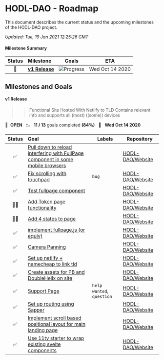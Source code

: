 # HODL-DAO - Roadmap

This document describes the current status and the upcoming milestones of the HODL-DAO project.

*Updated: Tue, 19 Jan 2021 12:25:26 GMT*

#### Milestone Summary

| Status | Milestone | Goals | ETA |
| :---: | :--- | :---: | :---: |
| 🚀 | **[v1 Release](#v1-release)** | ![Progress](http://progressed.io/bar/84) | Wed Oct 14 2020 |

## Milestones and Goals

#### v1 Release

> > Functional Site
> Hosted With Netlify to TLD
> Contains relevant info and supports all (most) ((some)) devices

🚀 &nbsp;**OPEN** &nbsp;&nbsp;📉 &nbsp;&nbsp;**11 / 13** goals completed **(84%)** &nbsp;&nbsp;📅 &nbsp;&nbsp;**Wed Oct 14 2020**

| Status | Goal | Labels | Repository |
| :---: | :--- | --- | --- |
| ✅ | [Pull down to reload interfering with FullPage component in some mobile browsers](https://github.com/HODL-DAO/Website/issues/16) | | <a href=https://github.com/HODL-DAO/Website>HODL-DAO/Website</a> |
| ✅ | [Fix scrolling with touchpad](https://github.com/HODL-DAO/Website/issues/15) |`bug`| <a href=https://github.com/HODL-DAO/Website>HODL-DAO/Website</a> |
| ✅ | [Test fullpage component](https://github.com/HODL-DAO/Website/issues/14) | | <a href=https://github.com/HODL-DAO/Website>HODL-DAO/Website</a> |
| 👨‍💻 | [Add Token page functionality](https://github.com/HODL-DAO/Website/issues/13) | | <a href=https://github.com/HODL-DAO/Website>HODL-DAO/Website</a> |
| 👨‍💻 | [Add 4 states to page](https://github.com/HODL-DAO/Website/issues/12) | | <a href=https://github.com/HODL-DAO/Website>HODL-DAO/Website</a> |
| ✅ | [implement fullpage.js (or equiv)](https://github.com/HODL-DAO/Website/issues/11) | | <a href=https://github.com/HODL-DAO/Website>HODL-DAO/Website</a> |
| ✅ | [Camera Panning](https://github.com/HODL-DAO/Website/issues/10) | | <a href=https://github.com/HODL-DAO/Website>HODL-DAO/Website</a> |
| ✅ | [Set up netlify + namecheap to link tld](https://github.com/HODL-DAO/Website/issues/7) | | <a href=https://github.com/HODL-DAO/Website>HODL-DAO/Website</a> |
| ✅ | [Create assets for PB and DoubleHelix on site](https://github.com/HODL-DAO/Website/issues/6) | | <a href=https://github.com/HODL-DAO/Website>HODL-DAO/Website</a> |
| ✅ | [Support Page](https://github.com/HODL-DAO/Website/issues/5) |`help wanted`, `question`| <a href=https://github.com/HODL-DAO/Website>HODL-DAO/Website</a> |
| ✅ | [Set up routing using Sapper](https://github.com/HODL-DAO/Website/issues/4) | | <a href=https://github.com/HODL-DAO/Website>HODL-DAO/Website</a> |
| ✅ | [Implement scroll based positional layout for main landing page](https://github.com/HODL-DAO/Website/issues/3) | | <a href=https://github.com/HODL-DAO/Website>HODL-DAO/Website</a> |
| ✅ | [Use 11ty starter to wrap existing svelte components](https://github.com/HODL-DAO/Website/issues/1) | | <a href=https://github.com/HODL-DAO/Website>HODL-DAO/Website</a> |



